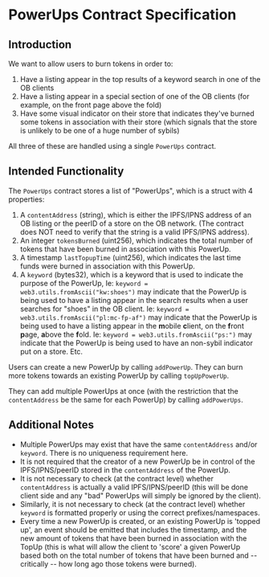 # PowerUps Contract Specification

## Introduction

We want to allow users to burn tokens in order to:

1.  Have a listing appear in the top results of a keyword search in one of the OB clients
2.  Have a listing appear in a special section of one of the OB clients (for example, on the front page above the fold)
3.  Have some visual indicator on their store that indicates they've burned some tokens in association with their store (which signals that the store is unlikely to be one of a huge number of sybils)

All three of these are handled using a single `PowerUps` contract.

## Intended Functionality

The `PowerUps` contract stores a list of "PowerUps", which is a struct with 4 properties:

1.  A `contentAddress` (string), which is either the IPFS/IPNS address of an OB listing or the peerID of a store on the OB network. (The contract does NOT need to verify that the string is a valid IPFS/IPNS address).
2.  An integer `tokensBurned` (uint256), which indicates the total number of tokens that have been burned in association with this PowerUp.
3.  A timestamp `lastTopupTime` (uint256), which indicates the last time funds were burned in association with this PowerUp.
4.  A `keyword` (bytes32), which is a keyword that is used to indicate the purpose of the PowerUp, Ie: `keyword = web3.utils.fromAscii("kw:shoes")` may indicate that the PowerUp is being used to have a listing appear in the search results when a user searches for "shoes" in the OB client. Ie: `keyword = web3.utils.fromAscii("pl:mc-fp-af")` may indicate that the PowerUp is being used to have a listing appear in the **m**obile **c**lient, on the **f**ront **p**age, **a**bove the **f**old. Ie: `keyword = web3.utils.fromAscii("ps:")` may indicate that the PowerUp is being used to have an non-sybil indicator put on a store. Etc.

Users can create a new PowerUp by calling `addPowerUp`. They can burn more tokens towards an existing PowerUp by calling `topUpPowerUp`.

They can add multiple PowerUps at once (with the restriction that the `contentAddress` be the same for each PowerUp) by calling `addPowerUps`.

## Additional Notes

- Multiple PowerUps may exist that have the same `contentAddress` and/or `keyword`. There is no uniqueness requirement here.
- It is not required that the creator of a new PowerUp be in control of the IPFS/IPNS/peerID stored in the `contentAddress` of the PowerUp.
- It is not necessary to check (at the contract level) whether `contentAddress` is actually a valid IPFS/IPNS/peerID (this will be done client side and any "bad" PowerUps will simply be ignored by the client).
- Similarly, it is not necessary to check (at the contract level) whether `keyword` is formatted properly or using the correct prefixes/namespaces.
- Every time a new PowerUp is created, or an existing PowerUp is 'topped up', an event should be emitted that includes the timestamp, and the new amount of tokens that have been burned in association with the TopUp (this is what will allow the client to 'score' a given PowerUp based both on the total number of tokens that have been burned and -- critically -- how long ago those tokens were burned).
